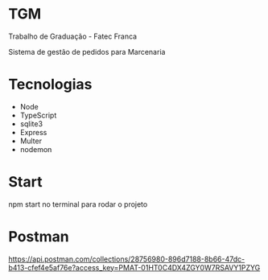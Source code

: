 # TGM
Trabalho de Graduação - Fatec Franca

Sistema de gestão de pedidos para Marcenaria

# Tecnologias
- Node
- TypeScript
- sqlite3
- Express
- Multer
- nodemon

# Start
npm start no terminal para rodar o projeto

# Postman
https://api.postman.com/collections/28756980-896d7188-8b66-47dc-b413-cfef4e5af76e?access_key=PMAT-01HT0C4DX4ZGY0W7RSAVY1PZYG
